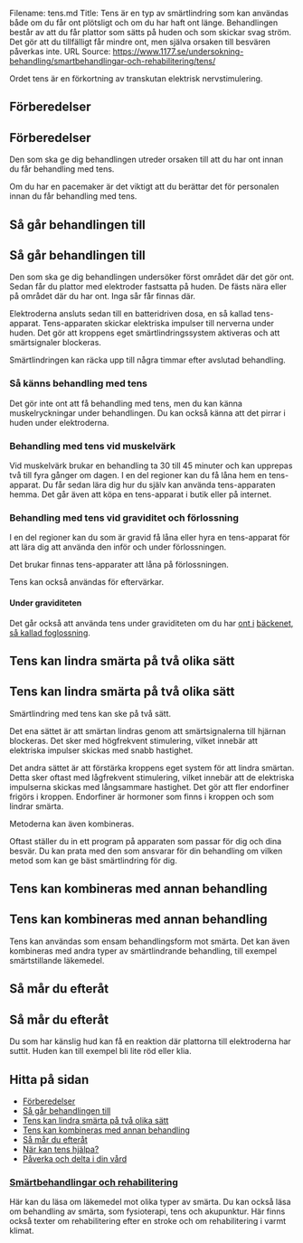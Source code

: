 Filename: tens.md
Title: Tens är en typ av smärtlindring som kan användas både om du får ont plötsligt och om du har haft ont länge. Behandlingen består av att du får plattor som sätts på huden och som skickar svag ström. Det gör att du tillfälligt får mindre ont, men själva orsaken till besvären påverkas inte.
URL Source: https://www.1177.se/undersokning-behandling/smartbehandlingar-och-rehabilitering/tens/

Ordet tens är en förkortning av transkutan elektrisk nervstimulering.

Förberedelser
-------------

Förberedelser
-------------

Den som ska ge dig behandlingen utreder orsaken till att du har ont innan du får behandling med tens.

Om du har en pacemaker är det viktigt att du berättar det för personalen innan du får behandling med tens.

Så går behandlingen till
------------------------

Så går behandlingen till
------------------------

Den som ska ge dig behandlingen undersöker först området där det gör ont. Sedan får du plattor med elektroder fastsatta på huden. De fästs nära eller på området där du har ont. Inga sår får finnas där.

Elektroderna ansluts sedan till en batteridriven dosa, en så kallad tens-apparat. Tens-apparaten skickar elektriska impulser till nerverna under huden. Det gör att kroppens eget smärtlindringssystem aktiveras och att smärtsignaler blockeras.

Smärtlindringen kan räcka upp till några timmar efter avslutad behandling.

### **Så känns behandling med tens**

Det gör inte ont att få behandling med tens, men du kan känna muskelryckningar under behandlingen. Du kan också känna att det pirrar i huden under elektroderna.

### Behandling med tens vid muskelvärk

Vid muskelvärk brukar en behandling ta 30 till 45 minuter och kan upprepas två till fyra gånger om dagen. I en del regioner kan du få låna hem en tens-apparat. Du får sedan lära dig hur du själv kan använda tens-apparaten hemma. Det går även att köpa en tens-apparat i butik eller på internet.

### Behandling med tens vid graviditet och förlossning

I en del regioner kan du som är gravid få låna eller hyra en tens-apparat för att lära dig att använda den inför och under förlossningen.

Det brukar finnas tens-apparater att låna på förlossningen.

Tens kan också användas för eftervärkar.

#### Under graviditeten

Det går också att använda tens under graviditeten om du har [ont i](https://www.1177.se/barn--gravid/graviditet/graviditetsbesvar-och-sjukdomar/backensmarta-under-graviditeten---foglossning/) [bäckenet, så kallad foglossning](https://www.1177.se/barn--gravid/graviditet/graviditetsbesvar-och-sjukdomar/backensmarta-under-graviditeten---foglossning/).

Tens kan lindra smärta på två olika sätt
----------------------------------------

Tens kan lindra smärta på två olika sätt
----------------------------------------

Smärtlindring med tens kan ske på två sätt.

Det ena sättet är att smärtan lindras genom att smärtsignalerna till hjärnan blockeras. Det sker med högfrekvent stimulering, vilket innebär att elektriska impulser skickas med snabb hastighet.

Det andra sättet är att förstärka kroppens eget system för att lindra smärtan. Detta sker oftast med lågfrekvent stimulering, vilket innebär att de elektriska impulserna skickas med långsammare hastighet. Det gör att fler endorfiner frigörs i kroppen. Endorfiner är hormoner som finns i kroppen och som lindrar smärta.

Metoderna kan även kombineras.

Oftast ställer du in ett program på apparaten som passar för dig och dina besvär. Du kan prata med den som ansvarar för din behandling om vilken metod som kan ge bäst smärtlindring för dig.

Tens kan kombineras med annan behandling
----------------------------------------

Tens kan kombineras med annan behandling
----------------------------------------

Tens kan användas som ensam behandlingsform mot smärta. Det kan även kombineras med andra typer av smärtlindrande behandling, till exempel smärtstillande läkemedel.

Så mår du efteråt
-----------------

Så mår du efteråt
-----------------

Du som har känslig hud kan få en reaktion där plattorna till elektroderna har suttit. Huden kan till exempel bli lite röd eller klia.

Hitta på sidan
--------------

*   [Förberedelser](https://www.1177.se/undersokning-behandling/smartbehandlingar-och-rehabilitering/tens/#section-10705)
*   [Så går behandlingen till](https://www.1177.se/undersokning-behandling/smartbehandlingar-och-rehabilitering/tens/#section-10707)
*   [Tens kan lindra smärta på två olika sätt](https://www.1177.se/undersokning-behandling/smartbehandlingar-och-rehabilitering/tens/#section-10708)
*   [Tens kan kombineras med annan behandling](https://www.1177.se/undersokning-behandling/smartbehandlingar-och-rehabilitering/tens/#section-10709)
*   [Så mår du efteråt](https://www.1177.se/undersokning-behandling/smartbehandlingar-och-rehabilitering/tens/#section-10710)
*   [När kan tens hjälpa?](https://www.1177.se/undersokning-behandling/smartbehandlingar-och-rehabilitering/tens/#section-10711)
*   [Påverka och delta i din vård](https://www.1177.se/undersokning-behandling/smartbehandlingar-och-rehabilitering/tens/#section-180910)

### [Smärtbehandlingar och rehabilitering](https://www.1177.se/undersokning-behandling/smartbehandlingar-och-rehabilitering/)

Här kan du läsa om läkemedel mot olika typer av smärta. Du kan också läsa om behandling av smärta, som fysioterapi, tens och akupunktur. Här finns också texter om rehabilitering efter en stroke och om rehabilitering i varmt klimat.